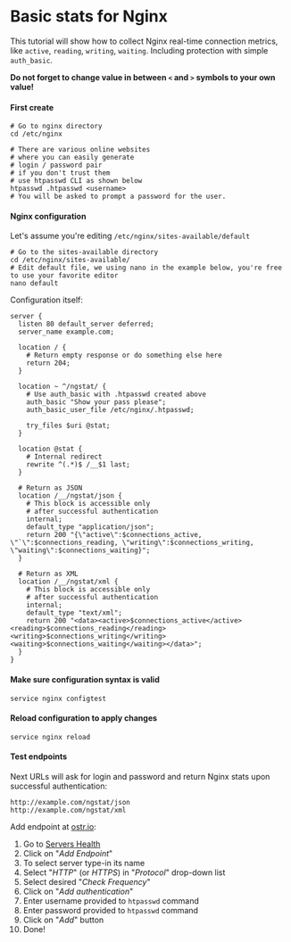 Basic stats for Nginx
======

This tutorial will show how to collect Nginx real-time connection metrics, like `active`, `reading`, `writing`, `waiting`. Including protection with simple `auth_basic`.

__Do not forget to change value in between `<` and `>` symbols to your own value!__

#### First create
```shell
# Go to nginx directory
cd /etc/nginx

# There are various online websites
# where you can easily generate 
# login / password pair
# if you don't trust them
# use htpasswd CLI as shown below
htpasswd .htpasswd <username>
# You will be asked to prompt a password for the user.
```

#### Nginx configuration
Let's assume you're editing `/etc/nginx/sites-available/default`
```shell
# Go to the sites-available directory
cd /etc/nginx/sites-available/
# Edit default file, we using nano in the example below, you're free to use your favorite editor
nano default
```

Configuration itself:
```nginx
server {
  listen 80 default_server deferred;
  server_name example.com;

  location / {
    # Return empty response or do something else here
    return 204;
  }

  location ~ ^/ngstat/ {
    # Use auth_basic with .htpasswd created above
    auth_basic "Show your pass please";
    auth_basic_user_file /etc/nginx/.htpasswd;

    try_files $uri @stat;
  }

  location @stat {
    # Internal redirect
    rewrite ^(.*)$ /__$1 last;
  }

  # Return as JSON
  location /__/ngstat/json {
    # This block is accessible only
    # after successful authentication
    internal;
    default_type "application/json";
    return 200 "{\"active\":$connections_active, \"`\":$connections_reading, \"writing\":$connections_writing, \"waiting\":$connections_waiting}";
  }

  # Return as XML
  location /__/ngstat/xml {
    # This block is accessible only
    # after successful authentication
    internal;
    default_type "text/xml";
    return 200 "<data><active>$connections_active</active><reading>$connections_reading</reading><writing>$connections_writing</writing><waiting>$connections_waiting</waiting></data>";
  }
}
```

#### Make sure configuration syntax is valid
```shell
service nginx configtest
```

#### Reload configuration to apply changes
```shell
service nginx reload
```

#### Test endpoints
Next URLs will ask for login and password and return Nginx stats upon successful authentication:
```
http://example.com/ngstat/json
http://example.com/ngstat/xml
```

Add endpoint at [ostr.io](https://ostr.io):
 1. Go to [Servers Health](https://ostr.io/service/health)
 2. Click on "*Add Endpoint*"
 3. To select server type-in its name
 4. Select "*HTTP*" (or *HTTPS*) in "*Protocol*" drop-down list
 5. Select desired "*Check Frequency*"
 6. Click on "*Add authentication*"
 7. Enter username provided to `htpasswd` command
 8. Enter password provided to `htpasswd` command
 9. Click on "*Add*" button
 10. Done!
